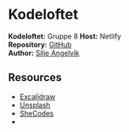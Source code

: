 # Kodeloftet

**Kodeloftet:** Gruppe 8
**Host:** Netlify  
**Repository:** [GitHub](https://github.com/siljeangelvik/kodeloftet-1)  
**Author:** [Silje Angelvik](https://github.com/siljeangelvik)  


## Resources

- [Excalidraw](https://excalidraw.com/)
- [Unsplash](https://unsplash.com/)
- [SheCodes](https://www.shecodes.io/athena/1379-how-to-add-a-footer-with-html-and-css)
- 